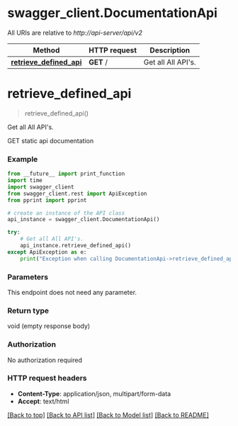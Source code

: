 # swagger_client.DocumentationApi

All URIs are relative to *http://api-server/api/v2*

Method | HTTP request | Description
------------- | ------------- | -------------
[**retrieve_defined_api**](DocumentationApi.md#retrieve_defined_api) | **GET** / | Get all All API&#39;s.


# **retrieve_defined_api**
> retrieve_defined_api()

Get all All API's.

GET static api documentation

### Example
```python
from __future__ import print_function
import time
import swagger_client
from swagger_client.rest import ApiException
from pprint import pprint

# create an instance of the API class
api_instance = swagger_client.DocumentationApi()

try:
    # Get all All API's.
    api_instance.retrieve_defined_api()
except ApiException as e:
    print("Exception when calling DocumentationApi->retrieve_defined_api: %s\n" % e)
```

### Parameters
This endpoint does not need any parameter.

### Return type

void (empty response body)

### Authorization

No authorization required

### HTTP request headers

 - **Content-Type**: application/json, multipart/form-data
 - **Accept**: text/html

[[Back to top]](#) [[Back to API list]](../README.md#documentation-for-api-endpoints) [[Back to Model list]](../README.md#documentation-for-models) [[Back to README]](../README.md)

